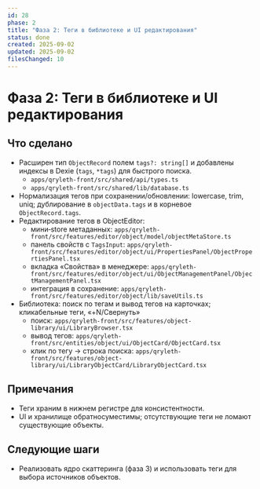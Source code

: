 ```yaml
---
id: 28
phase: 2
title: "Фаза 2: Теги в библиотеке и UI редактирования"
status: done
created: 2025-09-02
updated: 2025-09-02
filesChanged: 10
---
```


# Фаза 2: Теги в библиотеке и UI редактирования

## Что сделано
- Расширен тип `ObjectRecord` полем `tags?: string[]` и добавлены индексы в Dexie (`tags`, `*tags`) для быстрого поиска.
  - `apps/qryleth-front/src/shared/api/types.ts`
  - `apps/qryleth-front/src/shared/lib/database.ts`
- Нормализация тегов при сохранении/обновлении: lowercase, trim, uniq; дублирование в `objectData.tags` и в корневое `ObjectRecord.tags`.
- Редактирование тегов в ObjectEditor:
  - мини‑store метаданных: `apps/qryleth-front/src/features/editor/object/model/objectMetaStore.ts`
  - панель свойств с `TagsInput`: `apps/qryleth-front/src/features/editor/object/ui/PropertiesPanel/ObjectPropertiesPanel.tsx`
  - вкладка «Свойства» в менеджере: `apps/qryleth-front/src/features/editor/object/ui/ObjectManagementPanel/ObjectManagementPanel.tsx`
  - интеграция в сохранение: `apps/qryleth-front/src/features/editor/object/lib/saveUtils.ts`
- Библиотека: поиск по тегам и вывод тегов на карточках; кликабельные теги, «+N/Свернуть»
  - поиск: `apps/qryleth-front/src/features/object-library/ui/LibraryBrowser.tsx`
  - вывод тегов: `apps/qryleth-front/src/entities/object/ui/ObjectCard/ObjectCard.tsx`
  - клик по тегу → строка поиска: `apps/qryleth-front/src/features/object-library/ui/LibraryObjectCard/LibraryObjectCard.tsx`

## Примечания
- Теги храним в нижнем регистре для консистентности.
- UI и хранилище обратносуместимы; отсутствующие теги не ломают существующие объекты.

## Следующие шаги
- Реализовать ядро скаттеринга (фаза 3) и использовать теги для выбора источников объектов.

